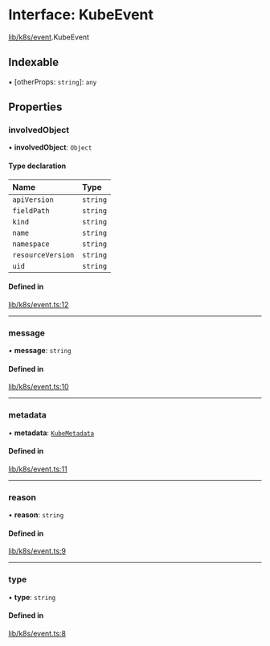 # Interface: KubeEvent

[lib/k8s/event](../modules/lib_k8s_event.md).KubeEvent

## Indexable

▪ [otherProps: `string`]: `any`

## Properties

### involvedObject

• **involvedObject**: `Object`

#### Type declaration

| Name | Type |
| :------ | :------ |
| `apiVersion` | `string` |
| `fieldPath` | `string` |
| `kind` | `string` |
| `name` | `string` |
| `namespace` | `string` |
| `resourceVersion` | `string` |
| `uid` | `string` |

#### Defined in

[lib/k8s/event.ts:12](https://github.com/headlamp-k8s/headlamp/blob/65bfc11e/frontend/src/lib/k8s/event.ts#L12)

___

### message

• **message**: `string`

#### Defined in

[lib/k8s/event.ts:10](https://github.com/headlamp-k8s/headlamp/blob/65bfc11e/frontend/src/lib/k8s/event.ts#L10)

___

### metadata

• **metadata**: [`KubeMetadata`](lib_k8s_cluster.KubeMetadata.md)

#### Defined in

[lib/k8s/event.ts:11](https://github.com/headlamp-k8s/headlamp/blob/65bfc11e/frontend/src/lib/k8s/event.ts#L11)

___

### reason

• **reason**: `string`

#### Defined in

[lib/k8s/event.ts:9](https://github.com/headlamp-k8s/headlamp/blob/65bfc11e/frontend/src/lib/k8s/event.ts#L9)

___

### type

• **type**: `string`

#### Defined in

[lib/k8s/event.ts:8](https://github.com/headlamp-k8s/headlamp/blob/65bfc11e/frontend/src/lib/k8s/event.ts#L8)
